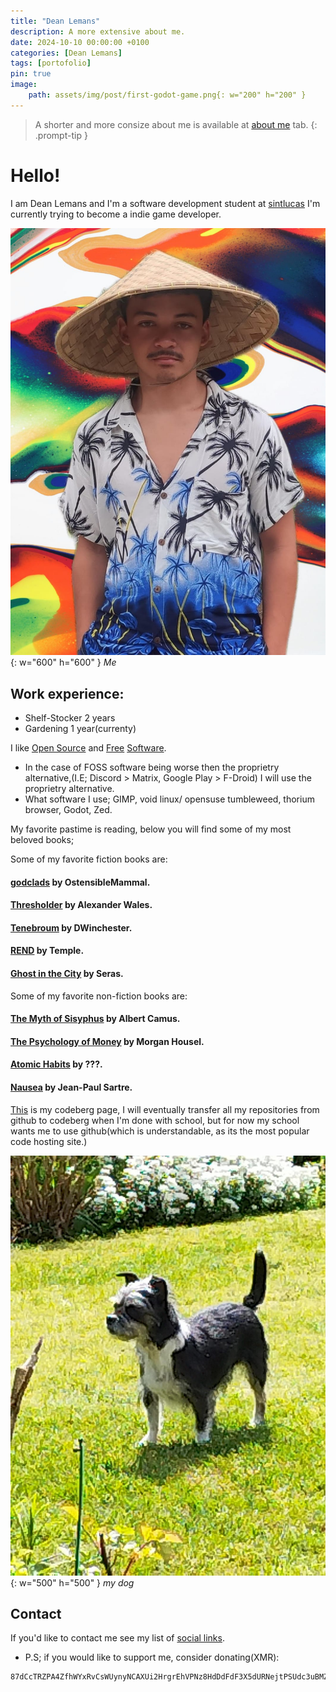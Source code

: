 ```yaml
---
title: "Dean Lemans"
description: A more extensive about me.
date: 2024-10-10 00:00:00 +0100
categories: [Dean Lemans]
tags: [portofolio]
pin: true
image:
    path: assets/img/post/first-godot-game.png{: w="200" h="200" }
---
```

>A shorter and more consize about me is available at [about me](https://deanlemans.github.io/about-me/) tab.
{: .prompt-tip }

# Hello!
I am Dean Lemans and I'm a software development student at [sintlucas](https://www.sintlucas.nl/)
I'm currently trying to become a indie game developer.

![me](/assets/img/personal/avatar-2.jpg){: w="600" h="600" }
_Me_

## Work experience:
- Shelf-Stocker 2 years
- Gardening 1 year(currenty)


I like [Open Source](https://opensource.org/osd) and [Free](https://writefreesoftware.org/learn) [Software](https://www.gnu.org/philosophy/free-sw.en.html).
- In the case of FOSS software being worse then the proprietry alternative,(I.E; Discord > Matrix, Google Play > F-Droid) I will use the proprietry alternative.
- What software I use; GIMP, void linux/ opensuse tumbleweed, thorium browser, Godot, Zed.

My favorite pastime is reading, below you will find some of my most beloved books;

Some of my favorite fiction books are:

#### [godclads](https://www.royalroad.com/fiction/59663/godclads) by OstensibleMammal.
#### [Thresholder](https://www.royalroad.com/fiction/60396/thresholder) by Alexander Wales.
#### [Tenebroum](https://www.royalroad.com/fiction/32615/rend) by DWinchester.
#### [REND](https://www.royalroad.com/fiction/32615/rend) by Temple.
#### [Ghost in the City](https://www.royalroad.com/fiction/62125/ghost-in-the-city-cyberpunk-gamer-si) by Seras.


Some of my favorite non-fiction books are:

#### [The Myth of Sisyphus](https://www.goodreads.com/book/show/91950.The_Myth_of_Sisyphus) by Albert Camus.
#### [The Psychology of Money](https://www.goodreads.com/book/show/41881472-the-psychology-of-money) by Morgan Housel.
#### [Atomic Habits](https://www.goodreads.com/book/show/40121378-atomic-habits) by ???.
#### [Nausea](https://www.goodreads.com/book/show/298275.Nausea) by Jean-Paul Sartre.



[This](https://codeberg.org/deanlemans) is my codeberg page, I will eventually transfer all my repositories from github to codeberg when I'm done with school, but for now my school wants me to use github(which is understandable, as its the most popular code hosting site.)

![dog1](assets/img/personal/dog1.jpg){: w="500" h="500" }
_my dog_

## Contact

If you'd like to contact me see my list of [social links](https://linksta.cc/@Dean).


- P.S; if you would like to support me, consider donating(XMR): 
```
87dCcTRZPA4ZfhWYxRvCsWUynyNCAXUi2HrgrEhVPNz8HdDdFdF3X5dURNejtPSUdc3uBMZpri5D4PJqJwacXDa1AYahHQ5
```